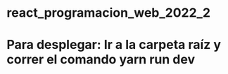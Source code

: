 # react_programacion_web_2022_2
# Para desplegar: Ir a la carpeta raíz y correr el comando yarn run dev
